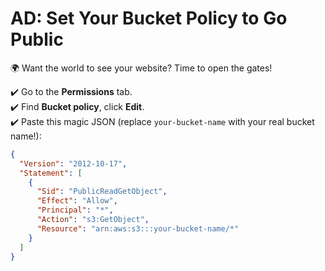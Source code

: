 # AD: Set Your Bucket Policy to Go Public

🌍 Want the world to see your website? Time to open the gates!

✔️ Go to the **Permissions** tab.  
✔️ Find **Bucket policy**, click **Edit**.  
✔️ Paste this magic JSON (replace `your-bucket-name` with your real bucket name!):

```json
{
  "Version": "2012-10-17",
  "Statement": [
    {
      "Sid": "PublicReadGetObject",
      "Effect": "Allow",
      "Principal": "*",
      "Action": "s3:GetObject",
      "Resource": "arn:aws:s3:::your-bucket-name/*"
    }
  ]
}
